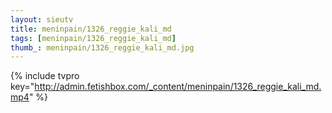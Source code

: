 ```yaml
--- 
layout: sieutv
title: meninpain/1326_reggie_kali_md
tags: [meninpain/1326_reggie_kali_md]
thumb_: meninpain/1326_reggie_kali_md.jpg
---
```

{% include tvpro key="http://admin.fetishbox.com/_content/meninpain/1326_reggie_kali_md.mp4" %} 
